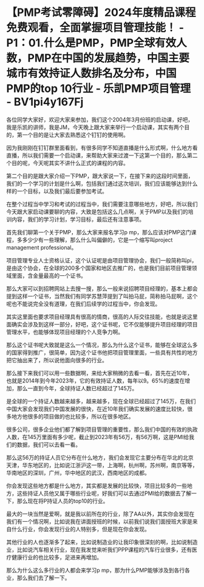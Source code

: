 # 【PMP考试零障碍】2024年度精品课程免费观看，全面掌握项目管理技能！ - P1：01.什么是PMP，PMP全球有效人数，PMP在中国的发展趋势，中国主要城市有效持证人数排名及分布，中国PMP的top 10行业 - 乐凯PMP项目管理 - BV1pi4y167Fj

各位同学大家好，欢迎大家来参加，我们这个2004年3月份班的启动课，好吧，我是乐凯的讲师，我是JM，今天晚上跟大家来举行一个启动课，其实有两个目的，第一个目的是让大家去熟悉这个钉钉的使用啊。

因为我刚刚在钉钉群里面看到，有很多同学不知道直播是什么形式啊，什么地方看直播，所以我们需要一个启动课，来帮助大家来过渡一下这第一个目的，那么第二个目的呢，今天呢其实不讲什么正式的课程的内容。

第二个目的是跟大家介绍一下PMP，跟大家说一下，在接下来的这段时间里面，我们的一个学习的计划是什么啊，包括我们通过这次培训，我们应该能够达到什么样的一个目标，以及我们最后要参加考试。

在整个过程当中学习和考试的过程当中，我们需要注意哪些地方，好吧，所以我们今天跟大家启动课要聊的内容，大致是包括这么几点啊，关于PMP以及我们的培训内容，我们的学习计划，学习目标，最后还有注意事项。

首先我们聊第一个关于PMP，那么大家来报名学习p mp，那么应该对PMP这门课程，多多少少有一些理解，那么什么叫偏僻的，它是一个缩写叫project management professional。

项目管理专业人士资格认证，这个认证呢是由项目管理协会，我们一般简称叫pi，是由这个协会，在全球的200多个国家和地区去推广的，也是我们目前项目管理领域里面，含金量最高的一个证书。

那么大家可以到招聘网站上去搜一搜，那么一般来说招聘项目经理的，基本上都会提到这样一个证书，当然我们有同学苏慧萍提到了叫拍马屁，简称拍马屁啊，这个呢也不能说完全没有道理，在我们后续学的过程当中，你会发现。

其实这里面也要求项目经理具有很高的情商，很高的人际交往技能，也就是说这里面确实会涉及到这样一部分，好吧，这个证书呢，它不仅能够提升项目经理的项目管理水平，也能够体现项目经理的个人竞争力啊。

那么这个证书呢大致就是这么一个情况，那么为什么这个证书，能够在全球这么多的国家得到推广，很简单，因为这个证书他把项目管理里面，一些具有共性的地方把它抽出来了，所以说他面向很多的行业。

那么接下来我们可以用一些数据啊，来给大家稍微的去看一看，首先在近10年，也就是2014年到今年2023年，它的有效持证人数，每年以9。65%的速度在增加，那么一直到今年，全球持证人数已经超过了145万。

是全球的一个持证人数越来越多，越来越多，现在全球已经超过了145万，在我们中国大家会发现我们中国发展的很快，在近10年我们确实发展的速度比较快，很多地方他很多的项目做的也比较多，所以在很多地区。

很多公司，很多企业他们都了解到项目管理的重要性，那么我们中国的有效的执政人数，在145万里面有多少呢，截止到2023年有56万，有56万啊，这是PMI给我们的数据，我们可以去看一看。

那么这56万的持证人员它分布在什么地方，我们会发现它主要分布在华北的北京天津，华东地区的，比如说江浙沪这一带，上海啊，杭州啊，苏州啊，南京等等，华南地区的深圳，广州，华中地区的武汉，西南地区的成都。

你会发现这些地方都是什么地方，其实都是发展的比较快，项目比较多的一些地方，这些持证人员他又属于哪些行业呢，好我们可以去通过PMI给的数据去了解一下，那么现在将P持证人员的top10的行业。

最大的一块当然是爱啊，就是我以前所在的行业，除了AA以外，其实你会发现在我们有一个情况啊，比如说我在讲面授班的时候，以前我们说我们面授班大家是来自什么行业，你会发现行业的人特别多，但是现在你会发现。

其他行业的人也逐渐多了起来，比如说制造业的让我印象很深刻的啊，比如说制造业，比如说汽车相关行业，现在我发觉来听我们PPP课程的汽车行业很多，还有医疗健康行业的也比较多，足进来再增加。

那么为什么这么多行业的人都会来学习p mp，那为什么PMP能够涉及到各行各业，那么我们去了解一下。